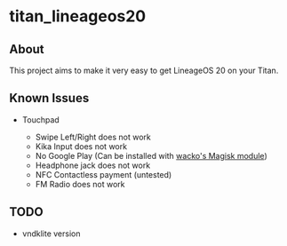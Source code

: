 # titan_lineageos20

## About
This project aims to make it very easy to get LineageOS 20 on your Titan.

## Known Issues
* Touchpad 

  * Swipe Left/Right does not work
  * Kika Input does not work
  * No Google Play (Can be installed with [wacko's Magisk module](https://github.com/wacko1805/MagiskGapps))
  * Headphone jack does not work
  * NFC Contactless payment (untested)
  * FM Radio does not work
  
## TODO

  * vndklite version
  
